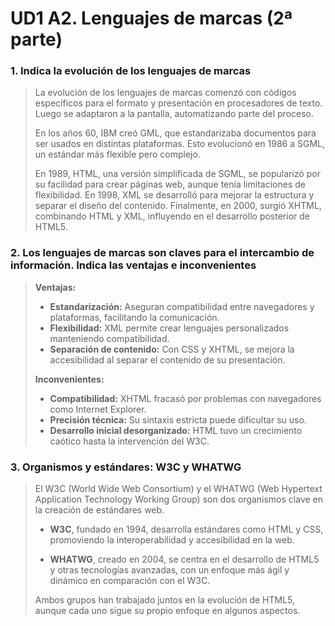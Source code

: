 # UD1 A2. Lenguajes de marcas (2ª parte)


### 1. Indica la evolución de los lenguajes de marcas
> La evolución de los lenguajes de marcas comenzó con códigos específicos para el formato y presentación en procesadores de texto. Luego se adaptaron a la pantalla, automatizando parte del proceso.
>
>En los años 60, IBM creó GML, que estandarizaba documentos para ser usados en distintas plataformas. Esto evolucionó en 1986 a SGML, un estándar más flexible pero complejo.
>
>En 1989, HTML, una versión simplificada de SGML, se popularizó por su facilidad para crear páginas web, aunque tenía limitaciones de flexibilidad. En 1998, XML se desarrolló para mejorar la estructura y separar el diseño del contenido. Finalmente, en 2000, surgió XHTML, combinando HTML y XML, influyendo en el desarrollo posterior de HTML5.

### 2. Los lenguajes de marcas son claves para el intercambio de información. Indica las ventajas e inconvenientes
> **Ventajas:**
>
> - **Estandarización:** Aseguran compatibilidad entre navegadores y plataformas, facilitando la comunicación.
> - **Flexibilidad:** XML permite crear lenguajes personalizados manteniendo compatibilidad.
> - **Separación de contenido:** Con CSS y XHTML, se mejora la accesibilidad al separar el contenido de su presentación.
>
> **Inconvenientes:**
>
> - **Compatibilidad:** XHTML fracasó por problemas con navegadores como Internet Explorer.
> - **Precisión técnica:** Su sintaxis estricta puede dificultar su uso.
> - **Desarrollo inicial desorganizado:** HTML tuvo un crecimiento caótico hasta la intervención del W3C.

### 3. Organismos y estándares: W3C y WHATWG
> El W3C (World Wide Web Consortium) y el WHATWG (Web Hypertext Application Technology Working Group) son dos organismos clave en la creación de estándares web.
>
> - **W3C**, fundado en 1994, desarrolla estándares como HTML y CSS, promoviendo  la interoperabilidad y accesibilidad en la web​.
>
> - **WHATWG**, creado en 2004, se centra en el desarrollo de HTML5 y otras tecnologías avanzadas, con un enfoque más ágil y dinámico en comparación con el W3C.
>
> Ambos grupos han trabajado juntos en la evolución de HTML5, aunque cada uno sigue su propio enfoque en algunos aspectos.
